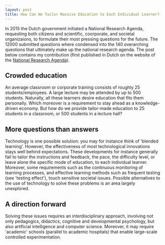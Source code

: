 ```yaml
---
layout: post
title: How Can We Tailor Massive Education to Each Individual Learner?
---
```


<style>
div {
    text-align: justify;
    text-justify: inter-word;
}
</style>

In 2015 the Dutch government initiated a National Research Agenda, requesting both citizens and scientific, coorporate, and societal organizaions, to formulate their most pressing questions for the future. The 12000 submitted questions where condensed into the 140 overarching questions that ultimately make up the national research agenda. The post below contains my contribution (first published in Dutch on the website of the [National Research Agenda](https://vragen.wetenschapsagenda.nl/vraag/hoe-kunnen-we-in-grootschalig-onderwijs-ieder-individu-persoonlijk-bedienen-en-optimaal-laten)).

## Crowded education
An average classroom or corporate training consists of roughly 25 students/employees. A large lecture may be attended by up to 500 students. Naturally, all these learners desire education that fits them personally. Which moreover is a requirement to stay ahead as a knowledge-driven economy. But how do we provide tailor-made education to 25 students in a classroom, or 500 students in a lecture hall?

## More questions than answers
Technology is one possible solution: you may for instance think of 'blended learning'. However, the effectiveness of most technological innovations stays well behind expectations. These developments for instance generally fail to tailor the instructions and feedback, the pace, the difficulty level, or leave alone the specific mode of education, to each individual learner. Moreover, some requirements such as the continuous monitoring of learning processes, and effective learning methods such as frequent testing (see 'testing effect'), touch sensitive societal issues. Possible alternatives to the use of technology to solve these problems is an area largely unexplored.

## A direction forward
Solving these issues requires an interdisciplinary approach, involving not only pedagogics, didactics, cognitive and developmental psychology, but also artificial intelligence and computer science. Moreover, it may require 'academic' schools (parallel to academic hospitals) that enable large-scale controlled experimentation.